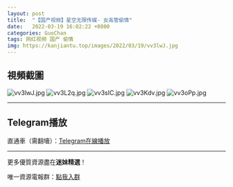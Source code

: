 ```yaml
---
layout: post
title:  "【国产视频】星空无限传媒- 女高管偷情"
date:   2022-03-19 16:02:22 +0800
categories: GuoChan
tags: 网红视频 国产 偷情
img: https://kanjiantu.top/images/2022/03/19/vv3lwJ.jpg
---
```



## 視頻截圖

![vv3lwJ.jpg](https://kanjiantu.top/images/2022/03/19/vv3lwJ.jpg)
![vv3L2q.jpg](https://kanjiantu.top/images/2022/03/19/vv3L2q.jpg)
![vv3sIC.jpg](https://kanjiantu.top/images/2022/03/19/vv3sIC.jpg)
![vv3Kdv.jpg](https://kanjiantu.top/images/2022/03/19/vv3Kdv.jpg)
![vv3oPp.jpg](https://kanjiantu.top/images/2022/03/19/vv3oPp.jpg)

* * *
## Telegram播放

直通車（需翻墻）：[Telegram在線播放](https://t.me/mimeijingxuan/201)

* * *
更多優質資源盡在**迷妹精選**！

唯一資源電報群：[點我入群](https://t.me/mimeijingxuan)


